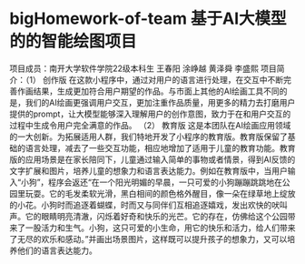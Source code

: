 # bigHomework-of-team  基于AI大模型的的智能绘图项目
项目成员：南开大学软件学院22级本科生 王春阳 涂峥越 黄泽舜 李盛熙
项目简介：（1） 创作版
在这款小程序中，通过对用户的语言进行处理，在交互中不断完善作画结果，生成更加符合用户期望的作品。与市面上其他的AI绘画工具不同的是，我们的AI绘画更强调用户交互，更加注重作品质量，用更多的精力去打磨用户提供的prompt，让大模型能够深入理解用户的创作意图，致力于在和用户交互的过程中生成令用户完全满意的作品。
（2） 教育版
    这是本团队在AI绘画应用领域的一大创新。为拓展适用人群，我们特地开发了小程序的教育版。教育版保留了基础的语言处理，减去了一些交互功能，相应地增加了适用于儿童的教育功能。教育版的应用场景是在家长陪同下，儿童通过输入简单的事物或者情景，得到AI反馈的文字扩展和图片，培养儿童的想象力和语言表达能力。例如在教育版中，当用户输入“小狗”，程序会返还“在一个阳光明媚的早晨，一只可爱的小狗蹦蹦跳跳地在公园里玩耍。它的毛发柔软光滑，黑白相间的颜色格外醒目，像一朵在绿草地上绽放的小花。小狗时而追逐着蝴蝶，时而又与同伴们互相追逐嬉戏，发出欢快的吠叫声。它的眼睛明亮清澈，闪烁着好奇和快乐的光芒。它的存在，仿佛给这个公园带来了一股活力和生气。小狗，这只可爱的小生命，用它的快乐和活力，给人们带来了无尽的欢乐和感动。”并画出场景图片，这样既可以提升孩子的想象力，又可以培养他们的语言表达能力。
